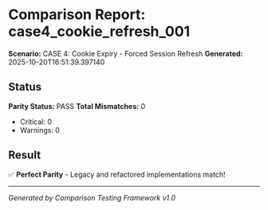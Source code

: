 # Comparison Report: case4_cookie_refresh_001
**Scenario:** CASE 4: Cookie Expiry - Forced Session Refresh
**Generated:** 2025-10-20T16:51:39.397140

## Status
**Parity Status:** PASS
**Total Mismatches:** 0
  - Critical: 0
  - Warnings: 0

## Result
✅ **Perfect Parity** - Legacy and refactored implementations match!

---
*Generated by Comparison Testing Framework v1.0*